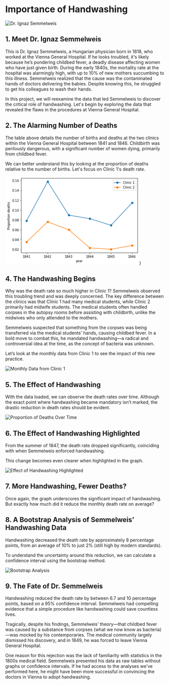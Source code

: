 # Importance of Handwashing



![Dr. Ignaz Semmelweis](assets/semmelweis.jpeg)

## 1. Meet Dr. Ignaz Semmelweis

This is Dr. Ignaz Semmelweis, a Hungarian physician born in 1818, who worked at the Vienna General Hospital. If he looks troubled, it's likely because he’s pondering childbed fever, a deadly disease affecting women who have just given birth. During the early 1840s, the mortality rate at the hospital was alarmingly high, with up to 10% of new mothers succumbing to this illness. Semmelweis realized that the cause was the contaminated hands of doctors delivering the babies. Despite knowing this, he struggled to get his colleagues to wash their hands.

In this project, we will reexamine the data that led Semmelweis to discover the critical role of handwashing. Let's begin by exploring the data that revealed the flaws in the procedures at Vienna General Hospital.

## 2. The Alarming Number of Deaths

The table above details the number of births and deaths at the two clinics within the Vienna General Hospital between 1841 and 1846. Childbirth was perilously dangerous, with a significant number of women dying, primarily from childbed fever.

We can better understand this by looking at the proportion of deaths relative to the number of births. Let's focus on Clinic 1's death rate.

![Proportion of Deaths at Clinic 1](assets/num_deaths.png))

## 4. The Handwashing Begins

Why was the death rate so much higher in Clinic 1? Semmelweis observed this troubling trend and was deeply concerned. The key difference between the clinics was that Clinic 1 had many medical students, while Clinic 2 primarily had midwife students. The medical students often handled corpses in the autopsy rooms before assisting with childbirth, unlike the midwives who only attended to the mothers.

Semmelweis suspected that something from the corpses was being transferred via the medical students' hands, causing childbed fever. In a bold move to combat this, he mandated handwashing—a radical and controversial idea at the time, as the concept of bacteria was unknown.

Let’s look at the monthly data from Clinic 1 to see the impact of this new practice.

![Monthly Data from Clinic 1](example_image_path.jpg)

## 5. The Effect of Handwashing

With the data loaded, we can observe the death rates over time. Although the exact point where handwashing became mandatory isn’t marked, the drastic reduction in death rates should be evident.

![Proportion of Deaths Over Time](example_image_path.jpg)

## 6. The Effect of Handwashing Highlighted

From the summer of 1847, the death rate dropped significantly, coinciding with when Semmelweis enforced handwashing.

This change becomes even clearer when highlighted in the graph.

![Effect of Handwashing Highlighted](example_image_path.jpg)

## 7. More Handwashing, Fewer Deaths?

Once again, the graph underscores the significant impact of handwashing. But exactly how much did it reduce the monthly death rate on average?

## 8. A Bootstrap Analysis of Semmelweis’ Handwashing Data

Handwashing decreased the death rate by approximately 8 percentage points, from an average of 10% to just 2% (still high by modern standards).

To understand the uncertainty around this reduction, we can calculate a confidence interval using the bootstrap method.

![Bootstrap Analysis](example_image_path.jpg)

## 9. The Fate of Dr. Semmelweis

Handwashing reduced the death rate by between 6.7 and 10 percentage points, based on a 95% confidence interval. Semmelweis had compelling evidence that a simple procedure like handwashing could save countless lives.

Tragically, despite his findings, Semmelweis’ theory—that childbed fever was caused by a substance from corpses (what we now know as bacteria)—was mocked by his contemporaries. The medical community largely dismissed his discovery, and in 1849, he was forced to leave Vienna General Hospital.

One reason for this rejection was the lack of familiarity with statistics in the 1800s medical field. Semmelweis presented his data as raw tables without graphs or confidence intervals. If he had access to the analyses we've performed here, he might have been more successful in convincing the doctors in Vienna to adopt handwashing.
